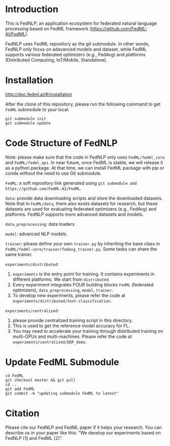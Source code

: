 # Introduction
This is FedNLP, an application ecosystem for federated natural language processing based on FedML framework (https://github.com/FedML-AI/FedML).

FedNLP uses FedML repository as the git submodule. In other words, FedNLP only focus on adavanced models and dataset, while FedML supports various
federated optimizers (e.g., FedAvg) and platforms (Distributed Computing, IoT/Mobile, Standalone).

# Installation
http://doc.fedml.ai/#/installation

After the clone of this repository, please run the following command to get `FedML` submodule to your local.
```
git submodule init
git submodule update
```

# Code Structure of FedNLP
Note: please make sure that the code in FedNLP only uses `FedML/fedml_core` and `FedML/fedml_api`.
In near future, once FedML is stable, we will release it as a python package. 
At that time, we can install FedML package with pip or conda without the need to use Git submodule.

`FedML`: a soft repository link generated using `git submodule add https://github.com/FedML-AI/FedML`.


`data`: provide data downloading scripts and store the downloaded datasets.
Note that in `FedML/data`, there also exists datasets for research, but these datasets are used for evaluating federated optimizers (e.g., FedAvg) and platforms.
FedNLP supports more advanced datasets and models.

`data_preprocessing`: data loaders

`model`: advanced NLP models.

`trainer`: please define your own `trainer.py` by inheriting the base class in `FedML/fedml-core/trainer/fedavg_trainer.py`.
Some tasks can share the same trainer.

`experiments/distributed`: 
1. `experiments` is the entry point for training. It contains experiments in different platforms. We start from `distributed`.
1. Every experiment integrates FOUR building blocks `FedML` (federated optimizers), `data_preprocessing`, `model`, `trainer`.
2. To develop new experiments, please refer the code at `experiments/distributed/text-classification`.

`experiments/centralized`: 
1. please provide centralized training script in this directory. 
2. This is used to get the reference model accuracy for FL. 
3. You may need to accelerate your training through distributed training on multi-GPUs and multi-machines. Please refer the code at `experiments/centralized/DDP_demo`.

# Update FedML Submodule
```
cd FedML
git checkout master && git pull
cd ..
git add FedML
git commit -m "updating submodule FedML to latest"
```



# Citation
Please cite our FedNLP and FedML paper if it helps your research.
You can describe us in your paper like this: "We develop our experiments based on FedNLP [1] and FedML [2]".

 
